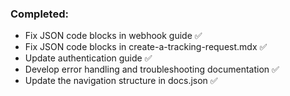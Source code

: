 ### Completed:
- Fix JSON code blocks in webhook guide ✅
- Fix JSON code blocks in create-a-tracking-request.mdx ✅
- Update authentication guide ✅
- Develop error handling and troubleshooting documentation ✅
- Update the navigation structure in docs.json ✅
